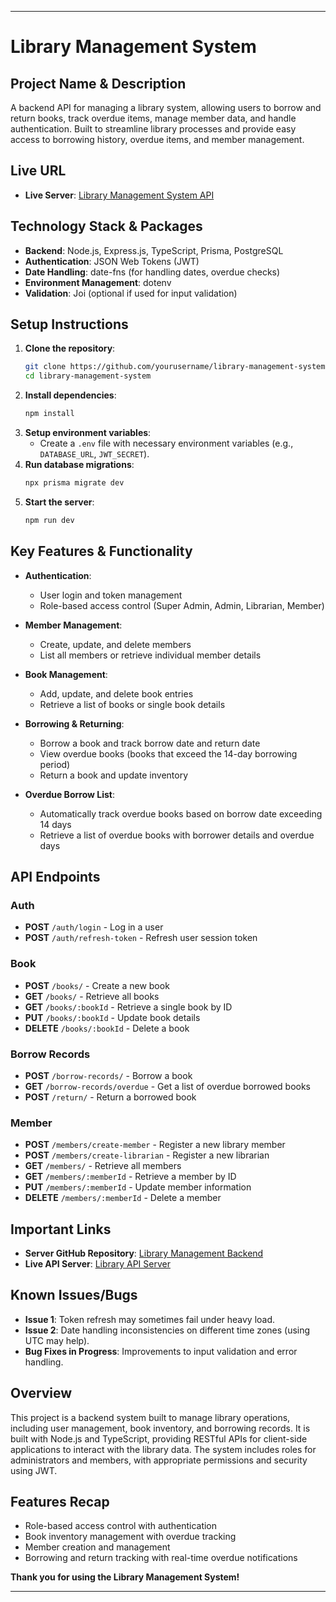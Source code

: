  
---

# Library Management System

## Project Name & Description
A backend API for managing a library system, allowing users to borrow and return books, track overdue items, manage member data, and handle authentication. Built to streamline library processes and provide easy access to borrowing history, overdue items, and member management.

## Live URL
- **Live Server**: [Library Management System API](https://my-api.com)

## Technology Stack & Packages
- **Backend**: Node.js, Express.js, TypeScript, Prisma, PostgreSQL
- **Authentication**: JSON Web Tokens (JWT)
- **Date Handling**: date-fns (for handling dates, overdue checks)
- **Environment Management**: dotenv
- **Validation**: Joi (optional if used for input validation)

## Setup Instructions
1. **Clone the repository**:
   ```bash
   git clone https://github.com/yourusername/library-management-system.git
   cd library-management-system
   ```
2. **Install dependencies**:
   ```bash
   npm install
   ```
3. **Setup environment variables**:
   - Create a `.env` file with necessary environment variables (e.g., `DATABASE_URL`, `JWT_SECRET`).
4. **Run database migrations**:
   ```bash
   npx prisma migrate dev
   ```
5. **Start the server**:
   ```bash
   npm run dev
   ```

## Key Features & Functionality
- **Authentication**:
  - User login and token management
  - Role-based access control (Super Admin, Admin, Librarian, Member)

- **Member Management**:
  - Create, update, and delete members
  - List all members or retrieve individual member details

- **Book Management**:
  - Add, update, and delete book entries
  - Retrieve a list of books or single book details

- **Borrowing & Returning**:
  - Borrow a book and track borrow date and return date
  - View overdue books (books that exceed the 14-day borrowing period)
  - Return a book and update inventory

- **Overdue Borrow List**:
  - Automatically track overdue books based on borrow date exceeding 14 days
  - Retrieve a list of overdue books with borrower details and overdue days

## API Endpoints

### Auth
- **POST** `/auth/login` - Log in a user
- **POST** `/auth/refresh-token` - Refresh user session token

### Book
- **POST** `/books/` - Create a new book
- **GET** `/books/` - Retrieve all books
- **GET** `/books/:bookId` - Retrieve a single book by ID
- **PUT** `/books/:bookId` - Update book details
- **DELETE** `/books/:bookId` - Delete a book

### Borrow Records
- **POST** `/borrow-records/` - Borrow a book
- **GET** `/borrow-records/overdue` - Get a list of overdue borrowed books
- **POST** `/return/` - Return a borrowed book

### Member
- **POST** `/members/create-member` - Register a new library member
- **POST** `/members/create-librarian` - Register a new librarian
- **GET** `/members/` - Retrieve all members
- **GET** `/members/:memberId` - Retrieve a member by ID
- **PUT** `/members/:memberId` - Update member information
- **DELETE** `/members/:memberId` - Delete a member

## Important Links
- **Server GitHub Repository**: [Library Management Backend](https://github.com/yourusername/library-management-system)
- **Live API Server**: [Library API Server](https://your-live-url.com)

## Known Issues/Bugs
- **Issue 1**: Token refresh may sometimes fail under heavy load.
- **Issue 2**: Date handling inconsistencies on different time zones (using UTC may help).
- **Bug Fixes in Progress**: Improvements to input validation and error handling.

## Overview
This project is a backend system built to manage library operations, including user management, book inventory, and borrowing records. It is built with Node.js and TypeScript, providing RESTful APIs for client-side applications to interact with the library data. The system includes roles for administrators and members, with appropriate permissions and security using JWT.

## Features Recap
- Role-based access control with authentication
- Book inventory management with overdue tracking
- Member creation and management
- Borrowing and return tracking with real-time overdue notifications

**Thank you for using the Library Management System!**

--- 
 
